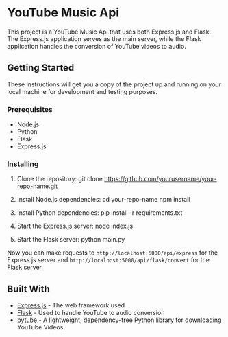 # YouTube Music Api

This project is a YouTube Music Api that uses both Express.js and Flask. The Express.js application serves as the main server, while the Flask application handles the conversion of YouTube videos to audio.

## Getting Started

These instructions will get you a copy of the project up and running on your local machine for development and testing purposes.

### Prerequisites

- Node.js
- Python
- Flask
- Express.js

### Installing

1. Clone the repository: git clone https://github.com/yourusername/your-repo-name.git

2. Install Node.js dependencies: cd your-repo-name npm install 

3. Install Python dependencies: pip install -r requirements.txt

4. Start the Express.js server: node index.js

5. Start the Flask server: python main.py

Now you can make requests to `http://localhost:5000/api/express` for the Express.js server and `http://localhost:5000/api/flask/convert` for the Flask server.

## Built With

- [Express.js](https://expressjs.com/) - The web framework used
- [Flask](https://flask.palletsprojects.com/) - Used to handle YouTube to audio conversion
- [pytube](https://python-pytube.readthedocs.io/en/latest/) - A lightweight, dependency-free Python library for downloading YouTube Videos.



